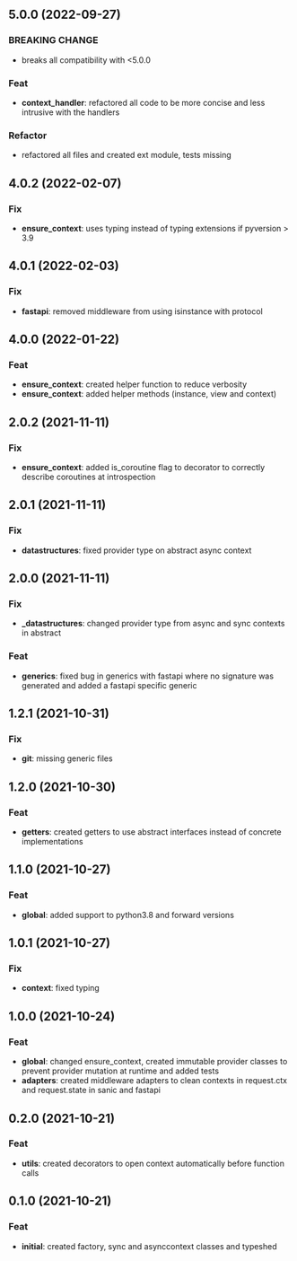 ## 5.0.0 (2022-09-27)

### BREAKING CHANGE

- breaks all compatibility with <5.0.0

### Feat

- **context_handler**: refactored all code to be more concise and less intrusive with the handlers

### Refactor

- refactored all files and created ext module, tests missing

## 4.0.2 (2022-02-07)

### Fix

- **ensure_context**: uses typing instead of typing extensions if pyversion > 3.9

## 4.0.1 (2022-02-03)

### Fix

- **fastapi**: removed middleware from using isinstance with protocol

## 4.0.0 (2022-01-22)

### Feat

- **ensure_context**: created helper function to reduce verbosity
- **ensure_context**: added helper methods (instance, view and context)

## 2.0.2 (2021-11-11)

### Fix

- **ensure_context**: added is_coroutine flag to decorator to correctly describe coroutines at introspection

## 2.0.1 (2021-11-11)

### Fix

- **datastructures**: fixed provider type on abstract async context

## 2.0.0 (2021-11-11)

### Fix

- **_datastructures**: changed provider type from async and sync contexts in abstract

### Feat

- **generics**: fixed bug in generics with fastapi where no signature was generated and added a fastapi specific generic

## 1.2.1 (2021-10-31)

### Fix

- **git**: missing generic files

## 1.2.0 (2021-10-30)

### Feat

- **getters**: created getters to use abstract interfaces instead of concrete implementations

## 1.1.0 (2021-10-27)

### Feat

- **global**: added support to python3.8 and forward versions

## 1.0.1 (2021-10-27)

### Fix

- **context**: fixed typing

## 1.0.0 (2021-10-24)

### Feat

- **global**: changed ensure_context, created immutable provider classes to prevent provider mutation at runtime and added tests
- **adapters**: created middleware adapters to clean contexts in request.ctx and request.state in sanic and fastapi

## 0.2.0 (2021-10-21)

### Feat

- **utils**: created decorators to open context automatically before function calls

## 0.1.0 (2021-10-21)

### Feat

- **initial**: created factory, sync and asynccontext classes and typeshed
